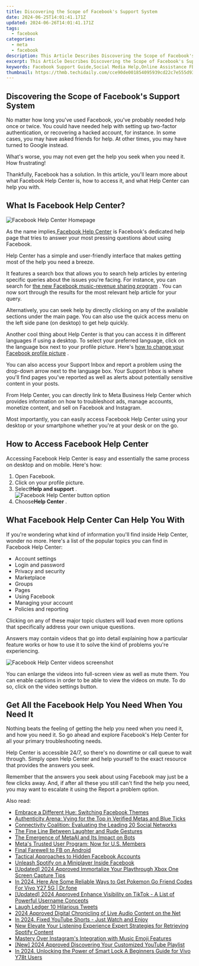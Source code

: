 ```yaml
---
title: Discovering the Scope of Facebook's Support System
date: 2024-06-25T14:01:41.171Z
updated: 2024-06-26T14:01:41.171Z
tags:
  - facebook
categories:
  - meta
  - facebook
description: This Article Describes Discovering the Scope of Facebook's Support System
excerpt: This Article Describes Discovering the Scope of Facebook's Support System
keywords: Facebook Support Guide,Social Media Help,Online Assistance FB,User Support on Facebook,Social Network Aid,Digital Community Help,Platform Support Services
thumbnail: https://thmb.techidaily.com/cce90de001854095939cd22c7e555d9393bc0bdf8a9fe07be68597eb9b7713ab.jpg
---
```


## Discovering the Scope of Facebook's Support System

 No matter how long you've used Facebook, you've probably needed help once or twice. You could have needed help with setting up two-factor authentication, or recovering a hacked account, for instance. In some cases, you may have asked friends for help. At other times, you may have turned to Google instead.

 What's worse, you may not even get the help you seek when you need it. How frustrating!

 Thankfully, Facebook has a solution. In this article, you'll learn more about what Facebook Help Center is, how to access it, and what Help Center can help you with.

## What Is Facebook Help Center?

![Facebook Help Center Homepage](https://static1.makeuseofimages.com/wordpress/wp-content/uploads/2022/08/Facebook-Help-Center-Home.jpg)

 As the name implies,[Facebook Help Center](https://www.facebook.com/help) is Facebook's dedicated help page that tries to answer your most pressing questions about using Facebook.

 Help Center has a simple and user-friendly interface that makes getting most of the help you need a breeze.

 It features a search box that allows you to search help articles by entering specific queries about the issues you're facing. For instance, you can search for [the new Facebook music-revenue sharing program](https://www.makeuseof.com/what-is-facebook-music-revenue-sharing-program/) . You can now sort through the results for the most relevant help article for your query.

 Alternatively, you can seek help by directly clicking on any of the available sections under the main page. You can also use the quick access menu on the left side pane (on desktop) to get help quickly.

 Another cool thing about Help Center is that you can access it in different languages if using a desktop. To select your preferred language, click on the language box next to your profile picture. Here's [how to change your Facebook profile picture](https://www.makeuseof.com/how-to-change-facebook-profile-picture/) .

 You can also access your Support Inbox and report a problem using the drop-down arrow next to the language box. Your Support Inbox is where you'll find pages you've reported as well as alerts about potentially sensitive content in your posts.

 From Help Center, you can directly link to Meta Business Help Center which provides information on how to troubleshoot ads, manage accounts, monetize content, and sell on Facebook and Instagram.

 Most importantly, you can easily access Facebook Help Center using your desktop or your smartphone whether you're at your desk or on the go.

## How to Access Facebook Help Center

 Accessing Facebook Help Center is easy and essentially the same process on desktop and on mobile. Here's how:

1. Open Facebook.
2. Click on your profile picture.
3. Select**Help and support** .  
![Facebook Help Center button option](https://static1.makeuseofimages.com/wordpress/wp-content/uploads/2022/08/Facebook-Help-Center-button.jpg)
4. Choose**Help Center** .

## What Facebook Help Center Can Help You With

 If you're wondering what kind of information you'll find inside Help Center, wonder no more. Here's a list of the popular topics you can find in Facebook Help Center:

* Account settings
* Login and password
* Privacy and security
* Marketplace
* Groups
* Pages
* Using Facebook
* Managing your account
* Policies and reporting

 Clicking on any of these major topic clusters will load even more options that specifically address your own unique questions.

 Answers may contain videos that go into detail explaining how a particular feature works or how to use it to solve the kind of problems you're experiencing.

![Facebook Help Center videos screenshot](https://static1.makeuseofimages.com/wordpress/wp-content/uploads/2022/08/Facebook-Help-Center-videos.jpg)

 You can enlarge the videos into full-screen view as well as mute them. You can enable captions in order to be able to view the videos on mute. To do so, click on the video settings button.

## Get All the Facebook Help You Need When You Need It

 Nothing beats the feeling of getting the help you need when you need it, and how you need it. So go ahead and explore Facebook's Help Center for all your primary troubleshooting needs.

 Help Center is accessible 24/7, so there's no downtime or call queue to wait through. Simply open Help Center and help yourself to the exact resource that provides the answers you seek.

 Remember that the answers you seek about using Facebook may just be a few clicks away. And, if after all these you still can't find the help you need, you may want to escalate it using the Report a problem option.


<ins class="adsbygoogle"
     style="display:block"
     data-ad-format="autorelaxed"
     data-ad-client="ca-pub-7571918770474297"
     data-ad-slot="1223367746"></ins>



<ins class="adsbygoogle"
     style="display:block"
     data-ad-client="ca-pub-7571918770474297"
     data-ad-slot="8358498916"
     data-ad-format="auto"
     data-full-width-responsive="true"></ins>

<span class="atpl-alsoreadstyle">Also read:</span>
<div><ul>
<li><a href="https://facebook.techidaily.com/embrace-a-different-hue-switching-facebook-themes/"><u>Embrace a Different Hue: Switching Facebook Themes</u></a></li>
<li><a href="https://facebook.techidaily.com/authenticity-arena-vying-for-the-top-in-verified-metas-and-blue-ticks/"><u>Authenticity Arena: Vying for the Top in Verified Metas and Blue Ticks</u></a></li>
<li><a href="https://facebook.techidaily.com/connectivity-coalition-evaluating-the-leading-20-social-networks/"><u>Connectivity Coalition: Evaluating the Leading 20 Social Networks</u></a></li>
<li><a href="https://facebook.techidaily.com/the-fine-line-between-laughter-and-rude-gestures/"><u>The Fine Line Between Laughter and Rude Gestures</u></a></li>
<li><a href="https://facebook.techidaily.com/the-emergence-of-metaai-and-its-impact-on-bots/"><u>The Emergence of MetaAI and Its Impact on Bots</u></a></li>
<li><a href="https://facebook.techidaily.com/metas-trusted-user-program-now-for-us-members/"><u>Meta's Trusted User Program: Now for U.S. Members</u></a></li>
<li><a href="https://facebook.techidaily.com/final-farewell-to-fb-on-android/"><u>Final Farewell to FB on Android</u></a></li>
<li><a href="https://facebook.techidaily.com/tactical-approaches-to-hidden-facebook-accounts/"><u>Tactical Approaches to Hidden Facebook Accounts</u></a></li>
<li><a href="https://facebook.techidaily.com/1719150126533-unleash-spotify-on-a-miniplayer-inside-facebook/"><u>Unleash Spotify on a Miniplayer Inside Facebook</u></a></li>
<li><a href="https://screen-capture.techidaily.com/updated-2024-approved-immortalize-your-playthrough-xbox-one-screen-capture-tips/"><u>[Updated] 2024 Approved  Immortalize Your Playthrough  Xbox One Screen Capture Tips</u></a></li>
<li><a href="https://change-location.techidaily.com/in-2024-here-are-some-reliable-ways-to-get-pokemon-go-friend-codes-for-vivo-y27-5g-drfone-by-drfone-virtual-android/"><u>In 2024, Here Are Some Reliable Ways to Get Pokemon Go Friend Codes For Vivo Y27 5G | Dr.fone</u></a></li>
<li><a href="https://tiktok-videos.techidaily.com/updated-2024-approved-enhance-visibility-on-tiktok-a-list-of-powerful-username-concepts/"><u>[Updated] 2024 Approved  Enhance Visibility on TikTok - A List of Powerful Username Concepts</u></a></li>
<li><a href="https://twitter-videos.techidaily.com/laugh-ledger-10-hilarious-tweets/"><u>Laugh Ledger  10 Hilarious Tweets</u></a></li>
<li><a href="https://screen-capture.techidaily.com/2024-approved-digital-chronicling-of-live-audio-content-on-the-net/"><u>2024 Approved  Digital Chronicling of Live Audio Content on the Net</u></a></li>
<li><a href="https://youtube-help.techidaily.com/in-2024-fixed-youtube-shorts-just-watch-and-enjoy/"><u>In 2024, Fixed YouTube Shorts - Just Watch and Enjoy</u></a></li>
<li><a href="https://sound-tweaking.techidaily.com/new-elevate-your-listening-experience-expert-strategies-for-retrieving-spotify-content/"><u>New Elevate Your Listening Experience Expert Strategies for Retrieving Spotify Content</u></a></li>
<li><a href="https://instagram-videos.techidaily.com/mastery-over-instagrams-integration-with-music-emoji-features/"><u>Mastery Over Instagram's Integration with Music Emoji Features</u></a></li>
<li><a href="https://facebook-record-videos.techidaily.com/new-2024-approved-discovering-your-customized-youtube-playlist/"><u>[New] 2024 Approved  Discovering Your Customized YouTube Playlist</u></a></li>
<li><a href="https://android-unlock.techidaily.com/in-2024-unlocking-the-power-of-smart-lock-a-beginners-guide-for-vivo-y78t-users-by-drfone-android/"><u>In 2024, Unlocking the Power of Smart Lock A Beginners Guide for Vivo Y78t Users</u></a></li>
</ul></div>

